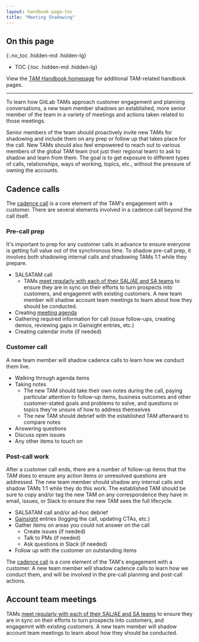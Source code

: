 ```yaml
---
layout: handbook-page-toc
title: "Meeting Shadowing"
---
```


## On this page
{:.no_toc .hidden-md .hidden-lg}

- TOC
{:toc .hidden-md .hidden-lg}

View the [TAM Handbook homepage](/handbook/customer-success/csm/) for additional TAM-related handbook pages.

---

To learn how GitLab TAMs approach customer engagement and planning conversations, a new team member shadows an established, more senior member of the team in a variety of meetings and actions taken related to those meetings.

Senior members of the team should proactively invite new TAMs for shadowing and include them on any prep or follow up that takes place for the call. New TAMs should also feel empowered to reach out to various members of the global TAM team (not just their regional team) to ask to shadow and learn from them. The goal is to get exposure to different types of calls, relationships, ways of working, topics, etc., without the pressure of owning the accounts.

## Cadence calls

The [cadence call](/handbook/customer-success/csm/cadence-calls/) is a core element of the TAM's engagement with a customer. There are several elements involved in a cadence call beyond the call itself.

### Pre-call prep

It's important to prep for any customer calls in advance to ensure everyone is getting full value out of the synchronous time. To shadow pre-call prep, it involves both shadowing internal calls and shadowing TAMs 1:1 while they prepare.

- SALSATAM call
  - TAMs [meet regularly with each of their SAL/AE and SA teams](/handbook/customer-success/account-team/#account-team-meeting) to ensure they are in sync on their efforts to turn prospects into customers, and engagemnt with existing customers. A new team member will shadow account team meetings to learn about how they should be conducted.
- Creating [meeting agenda](/handbook/customer-success/csm/cadence-calls/#cadence-call-notes)
- Gathering required information for call (issue follow-ups, creating demos, reviewing gaps in Gainsight entries, etc.)
- Creating calendar invite (if needed)

### Customer call

A new team member will shadow cadence calls to learn how we conduct them live.

- Walking through agenda items
- Taking notes
  - The new TAM should take their own notes during the call, paying particular attention to follow-up items, business outcomes and other customer-stated goals and problems to solve, and questions or topics they're unsure of how to address themselves
  - The new TAM should debrief with the established TAM afterward to compare notes
- Answering questions
- Discuss open issues
- Any other items to touch on

### Post-call work

After a customer call ends, there are a number of follow-up items that the TAM does to ensure any action items or unresolved questions are addressed. The new team member should shadow any internal calls and shadow TAMs 1:1 while they do this work. The established TAM should be sure to copy and/or tag the new TAM on any correspondence they have in email, issues, or Slack to ensure the new TAM sees the full lifecycle.

- SALSATAM call and/or ad-hoc debrief
- [Gainsight](/handbook/customer-success/csm/gainsight/) entries (logging the call, updating CTAs, etc.)
- Gather items on areas you could not answer on the call
  - Create issues (if needed)
  - Talk to PMs (if needed)
  - Ask questions in Slack (if needed)
- Follow up with the customer on outstanding items

The [cadence call](/handbook/customer-success/csm/cadence-calls/) is a core element of the TAM's engagement with a customer. A new team member will shadow cadence calls to learn how we conduct them, and will be involved in the pre-call planning and post-call actions.

## Account team meetings

TAMs [meet regularly with each of their SAL/AE and SA teams](/handbook/customer-success/account-team/#account-team-meeting) to ensure they are in sync on their efforts to turn prospects into customers, and engagemnt with existing customers. A new team member will shadow account team meetings to learn about how they should be conducted.
